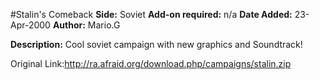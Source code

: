#Stalin's Comeback
**Side:** Soviet
**Add-on required:** n/a
**Date Added:** 23-Apr-2000
**Author:** Mario.G

**Description:** Cool soviet campaign with new graphics and Soundtrack!

Original Link:http://ra.afraid.org/download.php/campaigns/stalin.zip
